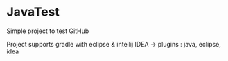 # JavaTest

Simple project to test GitHub

Project supports gradle with eclipse & intellij IDEA
-> plugins : java, eclipse, idea
